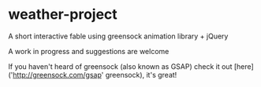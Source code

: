 # weather-project
A short interactive fable using greensock animation library + jQuery

A work in progress and suggestions are welcome

If you haven't heard of greensock (also known as GSAP) check it out [here] ('http://greensock.com/gsap' greensock), it's great!
